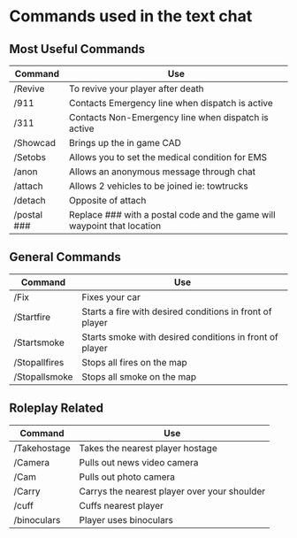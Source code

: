 # Commands used in the text chat


## Most Useful Commands
Command      |Use
-------------|-------------
/Revive      |To revive your player after death
/911         |Contacts Emergency line when dispatch is active
/311         |Contacts Non-Emergency line when dispatch is active
/Showcad     |Brings up the in game CAD
/Setobs      |Allows you to set the medical condition for EMS
/anon        |Allows an anonymous message through chat
/attach      |Allows 2 vehicles to be joined ie: towtrucks
/detach      |Opposite of attach
/postal ###  |Replace ### with a postal code and the game will waypoint that location

## General Commands
Command      |Use
-------------|-------------
/Fix         |Fixes your car
/Startfire   |Starts a fire with desired conditions in front of player
/Startsmoke  |Starts smoke with desired conditions in front of player
/Stopallfires|Stops all fires on the map
/Stopallsmoke|Stops all smoke on the map

## Roleplay Related
Command      |Use
-------------|-------------
/Takehostage |Takes the nearest player hostage
/Camera      |Pulls out news video camera
/Cam         |Pulls out photo camera
/Carry       |Carrys the nearest player over  your shoulder
/cuff        |Cuffs nearest player
/binoculars  |Player uses binoculars